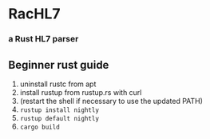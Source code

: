 # RacHL7

### a Rust HL7 parser

## Beginner rust guide

1. uninstall rustc from apt
2. install rustup from rustup.rs with curl
3. (restart the shell if necessary to use the updated PATH)
4. `rustup install nightly`
5. `rustup default nightly`
6. `cargo build`